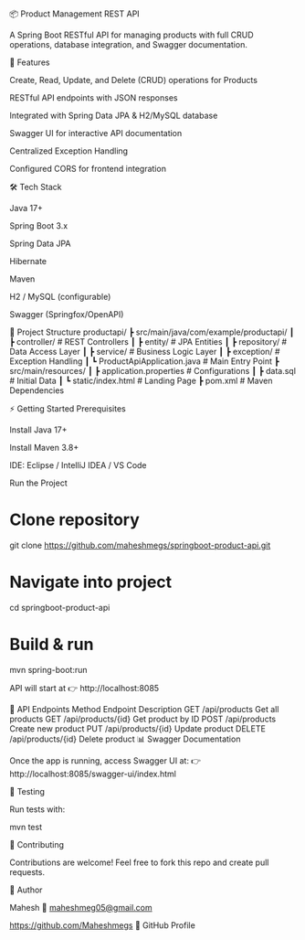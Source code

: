 📦 Product Management REST API

A Spring Boot RESTful API for managing products with full CRUD operations, database integration, and Swagger documentation.

🚀 Features

Create, Read, Update, and Delete (CRUD) operations for Products

RESTful API endpoints with JSON responses

Integrated with Spring Data JPA & H2/MySQL database

Swagger UI for interactive API documentation

Centralized Exception Handling

Configured CORS for frontend integration

🛠️ Tech Stack

Java 17+

Spring Boot 3.x

Spring Data JPA

Hibernate

Maven

H2 / MySQL (configurable)

Swagger (Springfox/OpenAPI)

📂 Project Structure
productapi/
 ┣ src/main/java/com/example/productapi/
 ┃ ┣ controller/        # REST Controllers
 ┃ ┣ entity/            # JPA Entities
 ┃ ┣ repository/        # Data Access Layer
 ┃ ┣ service/           # Business Logic Layer
 ┃ ┣ exception/         # Exception Handling
 ┃ ┗ ProductApiApplication.java  # Main Entry Point
 ┣ src/main/resources/
 ┃ ┣ application.properties  # Configurations
 ┃ ┣ data.sql                # Initial Data
 ┃ ┗ static/index.html       # Landing Page
 ┣ pom.xml                   # Maven Dependencies

⚡ Getting Started
Prerequisites

Install Java 17+

Install Maven 3.8+

IDE: Eclipse / IntelliJ IDEA / VS Code

Run the Project
# Clone repository
git clone https://github.com/maheshmegs/springboot-product-api.git

# Navigate into project
cd springboot-product-api

# Build & run
mvn spring-boot:run


API will start at 👉 http://localhost:8085

📖 API Endpoints
Method	Endpoint	Description
GET	/api/products	Get all products
GET	/api/products/{id}	Get product by ID
POST	/api/products	Create new product
PUT	/api/products/{id}	Update product
DELETE	/api/products/{id}	Delete product
📊 Swagger Documentation

Once the app is running, access Swagger UI at:
👉 http://localhost:8085/swagger-ui/index.html

🧪 Testing

Run tests with:

mvn test



🤝 Contributing

Contributions are welcome! Feel free to fork this repo and create pull requests.

👤 Author

Mahesh
📧 maheshmeg05@gmail.com

https://github.com/Maheshmegs
🔗 GitHub Profile
